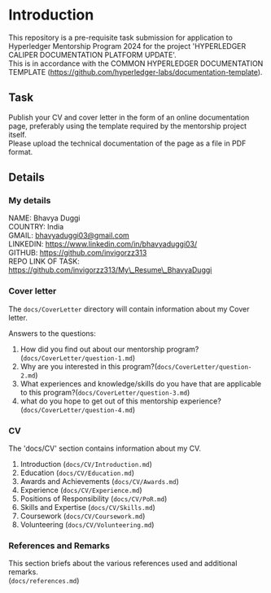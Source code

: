 # Introduction

This repository is a pre-requisite task submission for application to Hyperledger Mentorship Program 2024 for the project 'HYPERLEDGER CALIPER DOCUMENTATION PLATFORM UPDATE'.  
This is in accordance with the COMMON HYPERLEDGER DOCUMENTATION TEMPLATE (https://github.com/hyperledger-labs/documentation-template).

## Task

Publish your CV and cover letter in the form of an online documentation page, preferably using the template required by the mentorship project itself.  
Please upload the technical documentation of the page as a file in PDF format.

## Details

### My details

NAME: Bhavya Duggi  
COUNTRY: India  
GMAIL: bhavyaduggi03@gmail.com  
LINKEDIN: https://www.linkedin.com/in/bhavyaduggi03/  
GITHUB: https://github.com/invigorzz313  
REPO LINK OF TASK: https://github.com/invigorzz313/My\_Resume\_BhavyaDuggi  

### Cover letter

The `docs/CoverLetter` directory will contain information about my Cover letter.  

Answers to the questions:  

1. How did you find out about our mentorship program?(`docs/CoverLetter/question-1.md`)  
2. Why are you interested in this program?(`docs/CoverLetter/question-2.md`)  
3. What experiences and knowledge/skills do you have that are applicable to this program?(`docs/CoverLetter/question-3.md`)  
4. what do you hope to get out of this mentorship experience?(`docs/CoverLetter/question-4.md`)  

### CV

The 'docs/CV' section contains information about my CV.  

1. Introduction (`docs/CV/Introduction.md`)  
2. Education (`docs/CV/Education.md`)  
3. Awards and Achievements (`docs/CV/Awards.md`)  
4. Experience (`docs/CV/Experience.md`)  
5. Positions of Responsibility (`docs/CV/PoR.md`)  
6. Skills and Expertise (`docs/CV/Skills.md`)  
7. Coursework (`docs/CV/Coursework.md`)  
8. Volunteering (`docs/CV/Volunteering.md`)  


### References and Remarks

This section briefs about the various references used and additional remarks.  
(`docs/references.md`)



